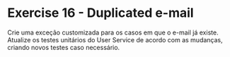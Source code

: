 # Exercise 16 - Duplicated e-mail

Crie uma exceção customizada para os casos em que o e-mail já existe.
Atualize os testes unitários do User Service de acordo com as mudanças, criando novos testes
caso necessário.